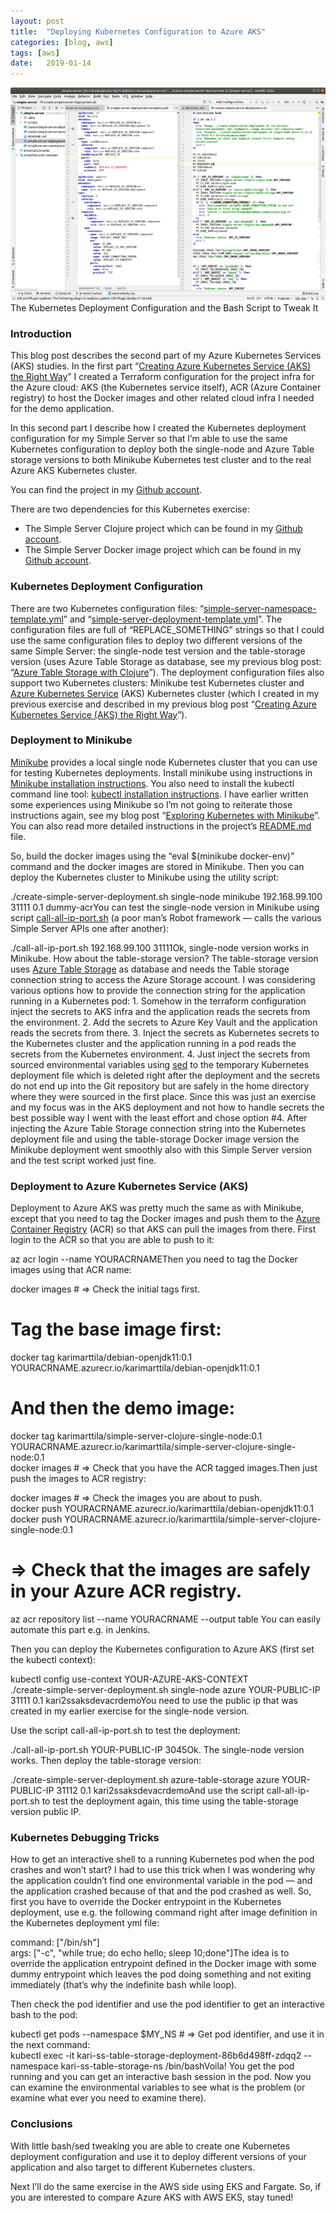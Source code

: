```yaml
---
layout:	post
title:	"Deploying Kubernetes Configuration to Azure AKS"
categories: [blog, aws]
tags: [aws]
date:	2019-01-14
---
```


  ![](/img/2019-01-14-deploying-kubernetes-configuration-to-azure-aks_img_1.png)The Kubernetes Deployment Configuration and the Bash Script to Tweak It

### Introduction

This blog post describes the second part of my Azure Kubernetes Services (AKS) studies. In the first part “[Creating Azure Kubernetes Service (AKS) the Right Way](https://medium.com/@kari.marttila/creating-azure-kubernetes-service-aks-the-right-way-9b18c665a6fa)” I created a Terraform configuration for the project infra for the Azure cloud: AKS (the Kubernetes service itself), ACR (Azure Container registry) to host the Docker images and other related cloud infra I needed for the demo application.

In this second part I describe how I created the Kubernetes deployment configuration for my Simple Server so that I’m able to use the same Kubernetes configuration to deploy both the single-node and Azure Table storage versions to both Minikube Kubernetes test cluster and to the real Azure AKS Kubernetes cluster.

You can find the project in my [Github account](https://github.com/karimarttila/kubernetes/tree/master/simple-server).

There are two dependencies for this Kubernetes exercise:

* The Simple Server Clojure project which can be found in my [Github account](https://github.com/karimarttila/clojure/tree/master/clj-ring-cljs-reagent-demo/simple-server).
* The Simple Server Docker image project which can be found in my [Github account](https://github.com/karimarttila/docker/tree/master/demo-images/simple-server/clojure).
### Kubernetes Deployment Configuration

There are two Kubernetes configuration files: “[simple-server-namespace-template.yml](https://github.com/karimarttila/kubernetes/blob/master/simple-server/simple-server-namespace-template.yml)” and “[simple-server-deployment-template.yml](https://github.com/karimarttila/kubernetes/blob/master/simple-server/simple-server-deployment-template.yml)”. The configuration files are full of “REPLACE\_SOMETHING” strings so that I could use the same configuration files to deploy two different versions of the same Simple Server: the single-node test version and the table-storage version (uses Azure Table Storage as database, see my previous blog post: “[Azure Table Storage with Clojure](https://medium.com/@kari.marttila/azure-table-storage-with-clojure-12055e02985c)”). The deployment configuration files also support two Kubernetes clusters: Minikube test Kubernetes cluster and [Azure Kubernetes Service](https://azure.microsoft.com/en-us/services/kubernetes-service/) (AKS) Kubernetes cluster (which I created in my previous exercise and described in my previous blog post “[Creating Azure Kubernetes Service (AKS) the Right Way](https://medium.com/@kari.marttila/creating-azure-kubernetes-service-aks-the-right-way-9b18c665a6fa)”).

### Deployment to Minikube

[Minikube](https://kubernetes.io/docs/setup/minikube/) provides a local single node Kubernetes cluster that you can use for testing Kubernetes deployments. Install minikube using instructions in [Minikube installation instructions](https://github.com/kubernetes/minikube). You also need to install the kubectl command line tool: [kubectl installation instructions](https://kubernetes.io/docs/tasks/tools/install-kubectl/). I have earlier written some experiences using Minikube so I’m not going to reiterate those instructions again, see my blog post “[Exploring Kubernetes with Minikube](https://medium.com/@kari.marttila/exploring-kubernetes-with-minikube-c90c60b25e81)”. You can also read more detailed instructions in the project’s [README.md](https://github.com/karimarttila/kubernetes/blob/master/simple-server/README.md) file.

So, build the docker images using the “eval $(minikube docker-env)” command and the docker images are stored in Minikube. Then you can deploy the Kubernetes cluster to Minikube using the utility script:

./create-simple-server-deployment.sh single-node minikube 192.168.99.100 31111 0.1 dummy-acrYou can test the single-node version in Minikube using script [call-all-ip-port.sh](https://github.com/karimarttila/clojure/blob/master/clj-ring-cljs-reagent-demo/simple-server/scripts/call-all-ip-port.sh) (a poor man’s Robot framework — calls the various Simple Server APIs one after another):

./call-all-ip-port.sh 192.168.99.100 31111Ok, single-node version works in Minikube. How about the table-storage version? The table-storage version uses [Azure Table Storage](https://azure.microsoft.com/en-us/services/storage/tables/) as database and needs the Table storage connection string to access the Azure Storage account. I was considering various options how to provide the connection string for the application running in a Kubernetes pod: 1. Somehow in the terraform configuration inject the secrets to AKS infra and the application reads the secrets from the environment. 2. Add the secrets to Azure Key Vault and the application reads the secrets from there. 3. Inject the secrets as Kubernetes secrets to the Kubernetes cluster and the application running in a pod reads the secrets from the Kubernetes environment. 4. Just inject the secrets from sourced environmental variables using [sed](https://www.gnu.org/software/sed/manual/sed.html) to the temporary Kubernetes deployment file which is deleted right after the deployment and the secrets do not end up into the Git repository but are safely in the home directory where they were sourced in the first place. Since this was just an exercise and my focus was in the AKS deployment and not how to handle secrets the best possible way I went with the least effort and chose option #4. After injecting the Azure Table Storage connection string into the Kubernetes deployment file and using the table-storage Docker image version the Minikube deployment went smoothly also with this Simple Server version and the test script worked just fine.

### Deployment to Azure Kubernetes Service (AKS)

Deployment to Azure AKS was pretty much the same as with Minikube, except that you need to tag the Docker images and push them to the [Azure Container Registry](https://azure.microsoft.com/en-us/services/container-registry/) (ACR) so that AKS can pull the images from there. First login to the ACR so that you are able to push to it:

az acr login --name YOURACRNAMEThen you need to tag the Docker images using that ACR name:

docker images # => Check the initial tags first.  
# Tag the base image first:  
docker tag karimarttila/debian-openjdk11:0.1 YOURACRNAME.azurecr.io/karimarttila/debian-openjdk11:0.1  
# And then the demo image:  
docker tag karimarttila/simple-server-clojure-single-node:0.1 YOURACRNAME.azurecr.io/karimarttila/simple-server-clojure-single-node:0.1  
docker images # => Check that you have the ACR tagged images.Then just push the images to ACR registry:

docker images # => Check the images you are about to push.  
docker push YOURACRNAME.azurecr.io/karimarttila/debian-openjdk11:0.1  
docker push YOURACRNAME.azurecr.io/karimarttila/simple-server-clojure-single-node:0.1  
# => Check that the images are safely in your Azure ACR registry.  
az acr repository list --name YOURACRNAME --output table You can easily automate this part e.g. in Jenkins.

Then you can deploy the Kubernetes configuration to Azure AKS (first set the kubectl context):

kubectl config use-context YOUR-AZURE-AKS-CONTEXT  
./create-simple-server-deployment.sh single-node azure YOUR-PUBLIC-IP 31111 0.1 kari2ssaksdevacrdemoYou need to use the public ip that was created in my earlier exercise for the single-node version.

Use the script call-all-ip-port.sh to test the deployment:

./call-all-ip-port.sh YOUR-PUBLIC-IP 3045Ok. The single-node version works. Then deploy the table-storage version:

./create-simple-server-deployment.sh azure-table-storage azure YOUR-PUBLIC-IP 31112 0.1 kari2ssaksdevacrdemoAnd use the script call-all-ip-port.sh to test the deployment again, this time using the table-storage version public IP.

### Kubernetes Debugging Tricks

How to get an interactive shell to a running Kubernetes pod when the pod crashes and won’t start? I had to use this trick when I was wondering why the application couldn’t find one environmental variable in the pod — and the application crashed because of that and the pod crashed as well. So, first you have to override the Docker entrypoint in the Kubernetes deployment, use e.g. the following command right after image definition in the Kubernetes deployment yml file:

command: ["/bin/sh"]  
args: ["-c", "while true; do echo hello; sleep 10;done"]The idea is to override the application entrypoint defined in the Docker image with some dummy entrypoint which leaves the pod doing something and not exiting immediately (that’s why the indefinite bash while loop).

Then check the pod identifier and use the pod identifier to get an interactive bash to the pod:

kubectl get pods --namespace $MY\_NS # => Get pod identifier, and use it in the next command:  
kubectl exec -it kari-ss-table-storage-deployment-86b6d498ff-zdqq2 --namespace kari-ss-table-storage-ns /bin/bashVoila! You get the pod running and you can get an interactive bash session in the pod. Now you can examine the environmental variables to see what is the problem (or examine what ever you need to examine there).

### Conclusions

With little bash/sed tweaking you are able to create one Kubernetes deployment configuration and use it to deploy different versions of your application and also target to different Kubernetes clusters.

Next I’ll do the same exercise in the AWS side using EKS and Fargate. So, if you are interested to compare Azure AKS with AWS EKS, stay tuned!

  
